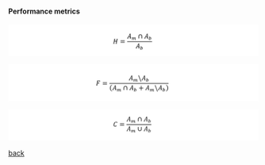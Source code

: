 #### Performance metrics


![Image](/Figures/metrics1.PNG)

![Image](/Figures/metrics2.PNG)

![Image](/Figures/metrics3.PNG)


[back](/EnvAcy5.md)
